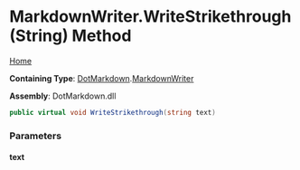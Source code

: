 <a name="_top"></a>

# MarkdownWriter\.WriteStrikethrough\(String\) Method

[Home](../../../README.md#_top)

**Containing Type**: [DotMarkdown](../../README.md#_top)\.[MarkdownWriter](../README.md#_top)

**Assembly**: DotMarkdown\.dll

```csharp
public virtual void WriteStrikethrough(string text)
```

### Parameters

#### text


